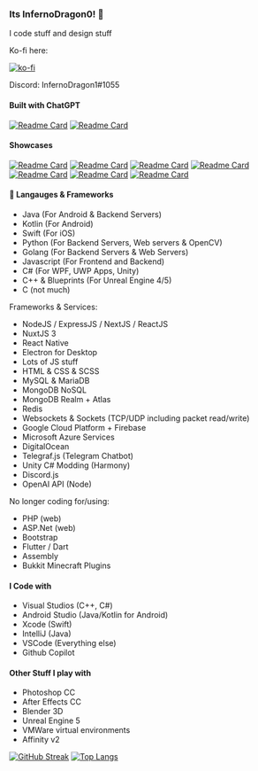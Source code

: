 ### Its InfernoDragon0! 👋

I code stuff and design stuff

Ko-fi here:

[![ko-fi](https://ko-fi.com/img/githubbutton_sm.svg)](https://ko-fi.com/A0A3EYLUS)

Discord: InfernoDragon1#1055

#### Built with ChatGPT
[![Readme Card](https://github-readme-stats.vercel.app/api/pin/?username=Zolice&repo=LilyGPT)](https://github.com/Zolice/LilyGPT)
[![Readme Card](https://github-readme-stats.vercel.app/api/pin/?username=InfernoDragon0&repo=LilyGPT-telegram)](https://github.com/InfernoDragon0/LilyGPT-telegram)


#### Showcases
[![Readme Card](https://github-readme-stats.vercel.app/api/pin/?username=infernodragon0&repo=rng.JS)](https://github.com/InfernoDragon0/rng.JS)
[![Readme Card](https://github-readme-stats.vercel.app/api/pin/?username=infernodragon0&repo=CotLMods)](https://github.com/InfernoDragon0/CotLMods)
[![Readme Card](https://github-readme-stats.vercel.app/api/pin/?username=infernodragon0&repo=StSVoidMod)](https://github.com/InfernoDragon0/StSVoidMod)
[![Readme Card](https://github-readme-stats.vercel.app/api/pin/?username=infernodragon0&repo=COTL_API)](https://github.com/xhayper/COTL_API)
[![Readme Card](https://github-readme-stats.vercel.app/api/pin/?username=infernodragon0&repo=miniLoungeMS)](https://github.com/InfernoDragon0/miniLoungeMS)
[![Readme Card](https://github-readme-stats.vercel.app/api/pin/?username=infernodragon0&repo=CotlMiniModsWiki)](https://github.com/InfernoDragon0/CotlMiniModsWiki)
[![Readme Card](https://github-readme-stats.vercel.app/api/pin/?username=infernodragon0&repo=puzzleHelperMS)](https://github.com/InfernoDragon0/puzzleHelperMS)


#### 💬 Langauges & Frameworks
- Java (For Android & Backend Servers)
- Kotlin (For Android)
- Swift (For iOS)
- Python (For Backend Servers, Web servers & OpenCV)
- Golang (For Backend Servers & Web Servers)
- Javascript (For Frontend and Backend)
- C# (For WPF, UWP Apps, Unity)
- C++ & Blueprints (For Unreal Engine 4/5)
- C (not much)

Frameworks & Services:
- NodeJS / ExpressJS / NextJS / ReactJS
- NuxtJS 3
- React Native
- Electron for Desktop
- Lots of JS stuff
- HTML & CSS & SCSS
- MySQL & MariaDB
- MongoDB NoSQL
- MongoDB Realm + Atlas
- Redis
- Websockets & Sockets (TCP/UDP including packet read/write)
- Google Cloud Platform + Firebase
- Microsoft Azure Services
- DigitalOcean
- Telegraf.js (Telegram Chatbot)
- Unity C# Modding (Harmony)
- Discord.js
- OpenAI API (Node)


No longer coding for/using:
- PHP (web)
- ASP.Net (web)
- Bootstrap
- Flutter / Dart
- Assembly
- Bukkit Minecraft Plugins

#### I Code with
- Visual Studios (C++, C#)
- Android Studio (Java/Kotlin for Android)
- Xcode (Swift)
- IntelliJ (Java)
- VSCode (Everything else)
- Github Copilot

#### Other Stuff I play with
- Photoshop CC
- After Effects CC
- Blender 3D
- Unreal Engine 5
- VMWare virtual environments
- Affinity v2


[![GitHub Streak](http://github-readme-streak-stats.herokuapp.com?user=infernodragon0&date_format=j%20M%5B%20Y%5D)](https://git.io/streak-stats)
[![Top Langs](https://github-readme-stats.vercel.app/api/top-langs/?username=InfernoDragon0&layout=compact)](https://github.com/infernodragon0)
